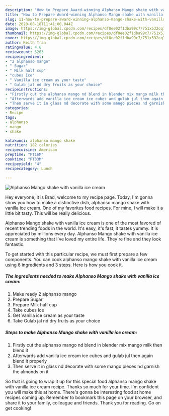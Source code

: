 ```yaml
---
description: "How to Prepare Award-winning Alphanso Mango shake with vanilla ice cream"
title: "How to Prepare Award-winning Alphanso Mango shake with vanilla ice cream"
slug: 11-how-to-prepare-award-winning-alphanso-mango-shake-with-vanilla-ice-cream
date: 2020-08-18T11:41:00.044Z
image: https://img-global.cpcdn.com/recipes/df0ee02f1dba99c7/751x532cq70/alphanso-mango-shake-with-vanilla-ice-cream-recipe-main-photo.jpg
thumbnail: https://img-global.cpcdn.com/recipes/df0ee02f1dba99c7/751x532cq70/alphanso-mango-shake-with-vanilla-ice-cream-recipe-main-photo.jpg
cover: https://img-global.cpcdn.com/recipes/df0ee02f1dba99c7/751x532cq70/alphanso-mango-shake-with-vanilla-ice-cream-recipe-main-photo.jpg
author: Keith Tran
ratingvalue: 4.6
reviewcount: 5263
recipeingredient:
- "2 alphanso mango"
- " Sugar"
- " Milk half cup"
- "cubes Ice"
- " Vanilla ice cream as your taste"
- " Gulab jal nd dry fruits as your choice"
recipeinstructions:
- "Firstly cut the alphanso mango nd blend in blender mix mango milk then blend it"
- "Afterwards add vanilla ice cream ice cubes and gulab jul then again blend it properly"
- "Then serve it in glass nd decorate with some mango pieces nd garnish the almonds on it"
categories:
- Recipe
tags:
- alphanso
- mango
- shake

katakunci: alphanso mango shake 
nutrition: 182 calories
recipecuisine: American
preptime: "PT16M"
cooktime: "PT33M"
recipeyield: "4"
recipecategory: Lunch

---
```



![Alphanso Mango shake with vanilla ice cream](https://img-global.cpcdn.com/recipes/df0ee02f1dba99c7/751x532cq70/alphanso-mango-shake-with-vanilla-ice-cream-recipe-main-photo.jpg)

Hey everyone, it is Brad, welcome to my recipe page. Today, I'm gonna show you how to make a distinctive dish, alphanso mango shake with vanilla ice cream. One of my favorites food recipes. For mine, I will make it a little bit tasty. This will be really delicious.

Alphanso Mango shake with vanilla ice cream is one of the most favored of recent trending foods in the world. It's easy, it's fast, it tastes yummy. It is appreciated by millions every day. Alphanso Mango shake with vanilla ice cream is something that I've loved my entire life. They're fine and they look fantastic.




To get started with this particular recipe, we must first prepare a few components. You can cook alphanso mango shake with vanilla ice cream using 6 ingredients and 3 steps. Here is how you cook it.

<!--inarticleads1-->

##### The ingredients needed to make Alphanso Mango shake with vanilla ice cream:

1. Make ready 2 alphanso mango
1. Prepare  Sugar
1. Prepare  Milk half cup
1. Take cubes Ice
1. Get  Vanilla ice cream as your taste
1. Take  Gulab jal nd dry fruits as your choice




<!--inarticleads2-->

##### Steps to make Alphanso Mango shake with vanilla ice cream:

1. Firstly cut the alphanso mango nd blend in blender mix mango milk then blend it
1. Afterwards add vanilla ice cream ice cubes and gulab jul then again blend it properly
1. Then serve it in glass nd decorate with some mango pieces nd garnish the almonds on it




So that is going to wrap it up for this special food alphanso mango shake with vanilla ice cream recipe. Thanks so much for your time. I'm confident you will make this at home. There's gonna be interesting food at home recipes coming up. Remember to bookmark this page on your browser, and share it to your family, colleague and friends. Thank you for reading. Go on get cooking!

